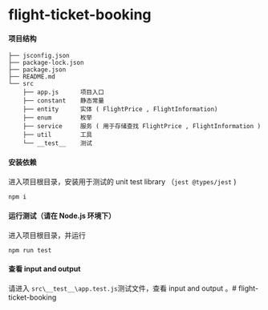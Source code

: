 # flight-ticket-booking


#### 项目结构

```
├── jsconfig.json
├── package-lock.json
├── package.json
├── README.md
└── src
    ├── app.js      项目入口
    ├── constant    静态常量
    ├── entity      实体 ( FlightPrice , FlightInformation)
    ├── enum        枚举
    ├── service     服务 ( 用于存储查找 FlightPrice , FlightInformation )
    ├── util        工具
    └── __test__    测试
```

#### 安装依赖

进入项目根目录，安装用于测试的 unit test library （`jest @types/jest` )

```bash
npm i
```


#### 运行测试（请在 Node.js 环境下）

进入项目根目录，并运行

```
npm run test
```

#### 查看  input and output

请进入 `src\__test__\app.test.js`测试文件，查看  input and output 。# flight-ticket-booking
